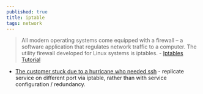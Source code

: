 ```yaml
---
published: true
title: iptable
tags: network
---
```

> All modern operating systems come equipped with a firewall  – a software application that regulates network traffic to a computer. The utility firewall developed for Linux systems is iptables. - [Iptables Tutorial](https://phoenixnap.com/kb/iptables-tutorial-linux-firewall)

- [The customer stuck due to a hurricane who needed ssh](https://rachelbythebay.com/w/2023/09/21/hurricane/) - replicate service on different port via iptable, rather than with service configuration / redundancy.
